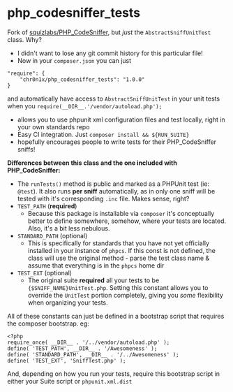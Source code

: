 php_codesniffer_tests
=====================

Fork of [squizlabs/PHP_CodeSniffer](https://github.com/squizlabs/PHP_CodeSniffer), but *just* the `AbstractSniffUnitTest` class. Why?

- I didn't want to lose any git commit history for this particular file!
- Now in your `composer.json` you can just 

```
"require": {
    "chr0n1x/php_codesniffer_tests": "1.0.0"
}
```

and automatically have access to `AbstractSniffUnitTest` in your unit tests when you `require(__DIR__.'/vendor/autoload.php');`
- allows you to use phpunit xml configuration files and test locally, right in your own standards repo
- Easy CI integration. Just `composer install && ${RUN_SUITE}`
- hopefully encourages people to write tests for their PHP_CodeSniffer sniffs!

**Differences between this class and the one included with PHP_CodeSniffer:**

- The `runTests()` method is public and marked as a PHPUnit test (ie: `@test`). It also runs **per sniff** automatically, as in only one sniff will be tested with it's corresponding `.inc` file. Makes sense, right?
- `TEST_PATH` (**required**)
    - Because this package is installable via `composer` it's conceptually better to define somewhere, somehow, where your tests are located. Also, it's a bit less nebulous.
- `STANDARD_PATH` (optional)
    - This is specifically for standards that you have not yet officially installed in your instance of `phpcs`. If this const is not defined, the class will use the original method - parse the test class name & assume that everything is in the `phpcs` home dir
- `TEST_EXT` (optional)
    - The original suite **required** all your tests to be `{$SNIFF_NAME}UnitTest.php`. Setting this constant allows you to override the `UnitTest` portion completely, giving you *some* flexibility when organizing your tests.

All of these constants can just be defined in a bootstrap script that requires the composer bootstrap.
eg:
```
<?php
require_once( __DIR__ . '/../vendor/autoload.php' );
define( 'TEST_PATH', __DIR__ . '/Awesomeness' );
define( 'STANDARD_PATH', __DIR__ . '/../Awesomeness' );
define( 'TEST_EXT', 'SniffTest.php' );
```

And, depending on how you run your tests, require this bootstrap script in either your Suite script or `phpunit.xml.dist`
